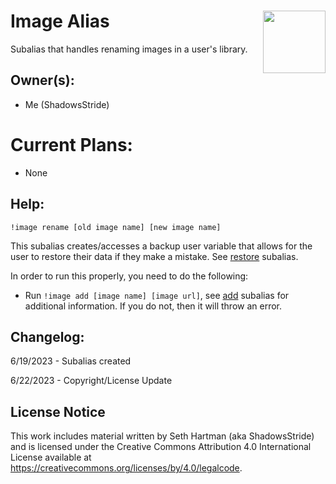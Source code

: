 <h1>Image Alias<img align="right" src="rubble.png" width="100px"></h1>

Subalias that handles renaming images in a user's library.

## Owner(s):
- Me (ShadowsStride)

# Current Plans:
- None

## Help:
`!image rename [old image name] [new image name]`

This subalias creates/accesses a backup user variable that allows for the user to restore their data if they make a mistake. See [restore](https://github.com/SethHartman13/Avrae-Aliases-Snippets/blob/master/Aliases/image/restore/restore.md) subalias.

In order to run this properly, you need to do the following:
- Run `!image add [image name] [image url]`, see [add](https://github.com/SethHartman13/Avrae-Aliases-Snippets/blob/master/Aliases/image/add/add.md) subalias for additional information. If you do not, then it will throw an error.

## Changelog:
6/19/2023 - Subalias created

6/22/2023 - Copyright/License Update

## License Notice

This work includes material written by Seth Hartman (aka ShadowsStride) and is licensed under the Creative Commons Attribution 4.0 International License available at https://creativecommons.org/licenses/by/4.0/legalcode.